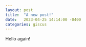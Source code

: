 ```yaml
---
layout: post
title:  "A new post!"
date:   2023-04-25 14:14:00 -0400
categories: giscus
---
```


Hello again!

